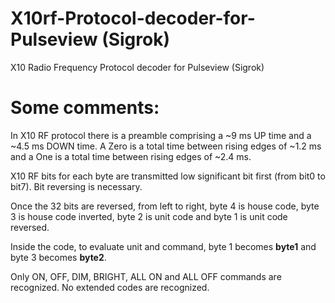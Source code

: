 # X10rf-Protocol-decoder-for-Pulseview \(Sigrok\)
X10 Radio Frequency Protocol decoder for Pulseview \(Sigrok\)

# Some comments:

In X10 RF protocol there is a preamble comprising a ~9 ms UP time and a ~4.5 ms DOWN time. A Zero is a total time between rising edges of ~1.2 ms and a One is a
total time between rising edges of ~2.4 ms.

X10 RF bits for each byte are transmitted low significant bit first (from bit0 to bit7). Bit reversing is necessary.

Once the 32 bits are reversed, from left to right, byte 4 is house code, byte 3 is house code inverted, byte 2 is unit code and byte 1 is unit code reversed.

Inside the code, to evaluate unit and command, byte 1 becomes **byte1** and byte 3 becomes **byte2**.

Only ON, OFF, DIM, BRIGHT, ALL ON and ALL OFF commands are recognized. No extended codes are recognized.
